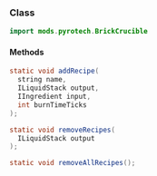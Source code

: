 
### Class

```java
import mods.pyrotech.BrickCrucible
```

#### Methods

```java
static void addRecipe(
  string name, 
  ILiquidStack output, 
  IIngredient input, 
  int burnTimeTicks
);
```


```java
static void removeRecipes(
  ILiquidStack output
);
```


```java
static void removeAllRecipes();
```

